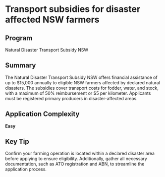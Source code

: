 # Transport subsidies for disaster affected NSW farmers
  
## Program
Natural Disaster Transport Subsidy NSW

## Summary
The Natural Disaster Transport Subsidy NSW offers financial assistance of up to $15,000 annually to eligible NSW farmers affected by declared natural disasters. The subsidies cover transport costs for fodder, water, and stock, with a maximum of 50% reimbursement or $5 per kilometer. Applicants must be registered primary producers in disaster-affected areas.

## Application Complexity
**Easy**

## Key Tip
Confirm your farming operation is located within a declared disaster area before applying to ensure eligibility. Additionally, gather all necessary documentation, such as ATO registration and ABN, to streamline the application process.
